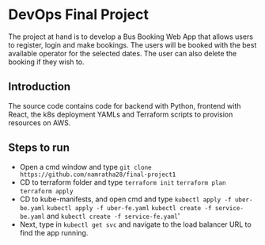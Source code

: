 # DevOps Final Project
The project at hand is to develop a Bus Booking Web App that allows users to register, login and make bookings. The users will be booked with the best available operator for the selected dates. 
The user can also delete the booking if they wish to.

## Introduction
The source code contains code for backend with Python, frontend with React, the k8s deployment YAMLs and Terraform scripts to provision resources on AWS.

## Steps to run
- Open a cmd window and type ```git clone https://github.com/namratha28/final-project1```
- CD to terraform folder and type ```terraform init``` ```terraform plan``` ```terraform apply```
- CD to kube-manifests, and open cmd and type ```kubectl apply -f uber-be.yaml``` ```kubectl apply -f uber-fe.yaml``` ```kubectl create -f service-be.yaml``` and ```kubectl create -f service-fe.yaml```'
- Next, type in ```kubectl get svc``` and navigate to the load balancer URL to find the app running.
